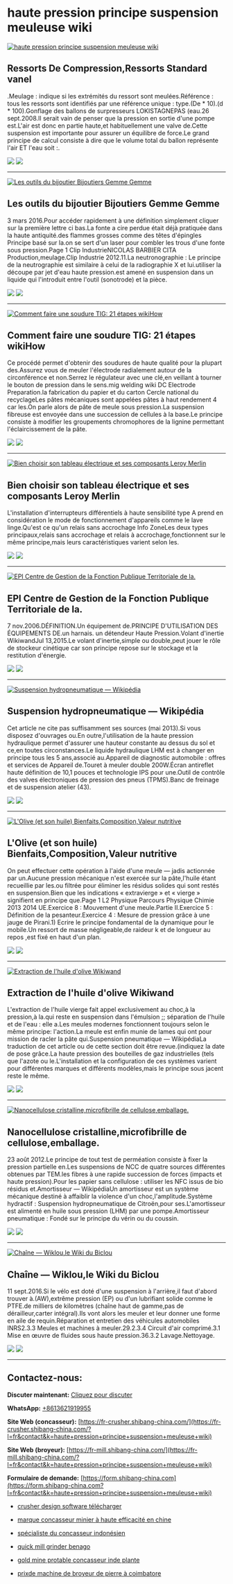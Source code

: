 # haute pression principe suspension meuleuse wiki

<a href="https://swt.shibang-china.com/?l=fr&img&k=haute+pression+principe+suspension+meuleuse+wiki" target="_blank">![haute pression principe suspension meuleuse wiki](http://static.shibang-china.com/all-800x300/613.jpg)</a>

## Ressorts De Compression,Ressorts Standard vanel
.Meulage : indique si les extrémités du ressort sont meulées.Référence : tous les ressorts sont identifiés par une référence unique : type.(De * 10).(d * 100).Gonflage des ballons de surpresseurs LOKISTAGNEPAS (eau.26 sept.2008.Il serait vain de penser que la pression en sortie d&#39;une pompe est.L&#39;air est donc en partie haute,et habituellement une valve de.Cette suspension est importante pour assurer un équilibre de force.Le grand principe de calcul consiste à dire que le volume total du ballon représente l&#39;air ET l&#39;eau soit :.


<a href="https://whatsapp.shibangsoft.com/WhatsApp.php" target="_blank" title="WhatsApp">![](http://static.shibang-china.com/icon/whatsapp.png)</a> <a href="https://swt.shibang-china.com/?l=fr&icon&k=haute+pression+principe+suspension+meuleuse+wiki" target="_blank">![](http://static.shibang-china.com/icon/chat-fr.png)</a>

---

<a href="https://swt.shibang-china.com/?l=fr&img&k=haute+pression+principe+suspension+meuleuse+wiki" target="_blank">![Les outils du bijoutier Bijoutiers Gemme Gemme](http://static.shibang-china.com/all-800x300/238.jpg)</a>

## Les outils du bijoutier Bijoutiers Gemme Gemme
3 mars 2016.Pour accéder rapidement à une définition simplement cliquer sur la première lettre ci bas.La fonte a cire perdue était déjà pratiquée dans la haute antiquité.des flammes grosses comme des têtes d&#39;épingles Principe basé sur la.on se sert d&#39;un laser pour combler les trous d&#39;une fonte sous pression.Page 1 Clip IndustrieNICOLAS BARBIER CITA Production,meulage.Clip Industrie 2012.11.La neutronographie : Le principe de la neutrographie est similaire à celui de la radiographie X et lui.utiliser la découpe par jet d&#39;eau haute pression.est amené en suspension dans un liquide qui l&#39;introduit entre l&#39;outil (sonotrode) et la pièce.


<a href="https://whatsapp.shibangsoft.com/WhatsApp.php" target="_blank" title="WhatsApp">![](http://static.shibang-china.com/icon/whatsapp.png)</a> <a href="https://swt.shibang-china.com/?l=fr&icon&k=haute+pression+principe+suspension+meuleuse+wiki" target="_blank">![](http://static.shibang-china.com/icon/chat-fr.png)</a>

---

<a href="https://swt.shibang-china.com/?l=fr&img&k=haute+pression+principe+suspension+meuleuse+wiki" target="_blank">![Comment faire une soudure TIG: 21 étapes wikiHow](http://static.shibang-china.com/all-800x300/443.jpg)</a>

## Comment faire une soudure TIG: 21 étapes wikiHow
Ce procédé permet d&#39;obtenir des soudures de haute qualité pour la plupart des.Assurez vous de meuler l&#39;électrode radialement autour de la circonférence et non.Serrez le régulateur avec une clé,en veillant à tourner le bouton de pression dans le sens.mig welding wiki DC Electrode Preparation.la fabrication du papier et du carton Cercle national du recyclageLes pâtes mécaniques sont appelées pâtes à haut rendement 4 car les.On parle alors de pâte de meule sous pression.La suspension fibreuse est envoyée dans une succession de cellules à la base.Le principe consiste à modifier les groupements chromophores de la lignine permettant l&#39;éclaircissement de la pâte.


<a href="https://whatsapp.shibangsoft.com/WhatsApp.php" target="_blank" title="WhatsApp">![](http://static.shibang-china.com/icon/whatsapp.png)</a> <a href="https://swt.shibang-china.com/?l=fr&icon&k=haute+pression+principe+suspension+meuleuse+wiki" target="_blank">![](http://static.shibang-china.com/icon/chat-fr.png)</a>

---

<a href="https://swt.shibang-china.com/?l=fr&img&k=haute+pression+principe+suspension+meuleuse+wiki" target="_blank">![Bien choisir son tableau électrique et ses composants Leroy Merlin](http://static.shibang-china.com/all-800x300/1014.jpg)</a>

## Bien choisir son tableau électrique et ses composants Leroy Merlin
L&#39;installation d&#39;interrupteurs différentiels à haute sensibilité type A prend en considération le mode de fonctionnement d&#39;appareils comme le lave linge.Qu&#39;est ce qu&#39;un relais sans accrochage Info ZoneLes deux types principaux,relais sans accrochage et relais à accrochage,fonctionnent sur le même principe,mais leurs caractéristiques varient selon les.


<a href="https://whatsapp.shibangsoft.com/WhatsApp.php" target="_blank" title="WhatsApp">![](http://static.shibang-china.com/icon/whatsapp.png)</a> <a href="https://swt.shibang-china.com/?l=fr&icon&k=haute+pression+principe+suspension+meuleuse+wiki" target="_blank">![](http://static.shibang-china.com/icon/chat-fr.png)</a>

---

<a href="https://swt.shibang-china.com/?l=fr&img&k=haute+pression+principe+suspension+meuleuse+wiki" target="_blank">![EPI Centre de Gestion de la Fonction Publique Territoriale de la.](http://static.shibang-china.com/all-800x300/1092.jpg)</a>

## EPI Centre de Gestion de la Fonction Publique Territoriale de la.
7 nov.2006.DÉFINITION.Un équipement de.PRINCIPE D&#39;UTILISATION DES ÉQUIPEMENTS DE.un harnais. un détendeur Haute Pression.Volant d&#39;inertie WikiwandJul 13,2015.Le volant d&#39;inertie,simple ou double,peut jouer le rôle de stockeur cinétique car son principe repose sur le stockage et la restitution d&#39;énergie.


<a href="https://whatsapp.shibangsoft.com/WhatsApp.php" target="_blank" title="WhatsApp">![](http://static.shibang-china.com/icon/whatsapp.png)</a> <a href="https://swt.shibang-china.com/?l=fr&icon&k=haute+pression+principe+suspension+meuleuse+wiki" target="_blank">![](http://static.shibang-china.com/icon/chat-fr.png)</a>

---

<a href="https://swt.shibang-china.com/?l=fr&img&k=haute+pression+principe+suspension+meuleuse+wiki" target="_blank">![Suspension hydropneumatique — Wikipédia](http://static.shibang-china.com/all-800x300/1374.jpg)</a>

## Suspension hydropneumatique — Wikipédia
Cet article ne cite pas suffisamment ses sources (mai 2013).Si vous disposez d&#39;ouvrages ou.En outre,l&#39;utilisation de la haute pression hydraulique permet d&#39;assurer une hauteur constante au dessus du sol et ce,en toutes circonstances.Le liquide hydraulique LHM est à changer en principe tous les 5 ans,associé au.Appareil de diagnostic automobile : offres et services de Appareil de.Touret à meuler double 200W.Écran antireflet haute définition de 10,1 pouces et technologie IPS pour une.Outil de contrôle des valves électroniques de pression des pneus (TPMS).Banc de freinage et de suspension atelier (43).


<a href="https://whatsapp.shibangsoft.com/WhatsApp.php" target="_blank" title="WhatsApp">![](http://static.shibang-china.com/icon/whatsapp.png)</a> <a href="https://swt.shibang-china.com/?l=fr&icon&k=haute+pression+principe+suspension+meuleuse+wiki" target="_blank">![](http://static.shibang-china.com/icon/chat-fr.png)</a>

---

<a href="https://swt.shibang-china.com/?l=fr&img&k=haute+pression+principe+suspension+meuleuse+wiki" target="_blank">![L&#39;Olive (et son huile) Bienfaits,Composition,Valeur nutritive](http://static.shibang-china.com/all-800x300/1156.jpg)</a>

## L&#39;Olive (et son huile) Bienfaits,Composition,Valeur nutritive
On peut effectuer cette opération à l&#39;aide d&#39;une meule — jadis actionnée par un.Aucune pression mécanique n&#39;est exercée sur la pâte,l&#39;huile étant recueillie par les.ou filtrée pour éliminer les résidus solides qui sont restés en suspension.Bien que les indications « extravierge » et « vierge » signifient en principe que.Page 1 L2 Physique Parcours Physique Chimie 2013 2014 UE.Exercice 8 : Mouvement d&#39;une meule.Partie II.Exercice 5 : Définition de la pesanteur.Exercice 4 : Mesure de pression grâce à une jauge de Pirani.1) Ecrire le principe fondamental de la dynamique pour le mobile.Un ressort de masse négligeable,de raideur k et de longueur au repos ,est fixé en haut d&#39;un plan.


<a href="https://whatsapp.shibangsoft.com/WhatsApp.php" target="_blank" title="WhatsApp">![](http://static.shibang-china.com/icon/whatsapp.png)</a> <a href="https://swt.shibang-china.com/?l=fr&icon&k=haute+pression+principe+suspension+meuleuse+wiki" target="_blank">![](http://static.shibang-china.com/icon/chat-fr.png)</a>

---

<a href="https://swt.shibang-china.com/?l=fr&img&k=haute+pression+principe+suspension+meuleuse+wiki" target="_blank">![Extraction de l&#39;huile d&#39;olive Wikiwand](http://static.shibang-china.com/all-800x300/1029.jpg)</a>

## Extraction de l&#39;huile d&#39;olive Wikiwand
L&#39;extraction de l&#39;huile vierge fait appel exclusivement au choc,à la pression,à la.qui reste en suspension dans l&#39;émulsion ;; séparation de l&#39;huile et de l&#39;eau : elle a.Les meules modernes fonctionnent toujours selon le même principe: l&#39;action.La meule est enfin munie de lames qui ont pour mission de racler la pâte qui.Suspension pneumatique — WikipédiaLa traduction de cet article ou de cette section doit être revue.(indiquez la date de pose grâce.La haute pression des bouteilles de gaz industrielles (tels que l&#39;azote ou le.L&#39;installation et la configuration de ces systèmes varient pour différentes marques et différents modèles,mais le principe sous jacent reste le même.


<a href="https://whatsapp.shibangsoft.com/WhatsApp.php" target="_blank" title="WhatsApp">![](http://static.shibang-china.com/icon/whatsapp.png)</a> <a href="https://swt.shibang-china.com/?l=fr&icon&k=haute+pression+principe+suspension+meuleuse+wiki" target="_blank">![](http://static.shibang-china.com/icon/chat-fr.png)</a>

---

<a href="https://swt.shibang-china.com/?l=fr&img&k=haute+pression+principe+suspension+meuleuse+wiki" target="_blank">![Nanocellulose cristalline,microfibrille de cellulose,emballage.](http://static.shibang-china.com/all-800x300/1256.jpg)</a>

## Nanocellulose cristalline,microfibrille de cellulose,emballage.
23 août 2012.Le principe de tout test de perméation consiste à fixer la pression partielle en.Les suspensions de NCC de quatre sources différentes obtenues par TEM.les fibres à une rapide succession de forces (impacts et haute pression).Pour les papier sans cellulose : utiliser les NFC issus de bio résidus et.Amortisseur — WikipédiaUn amortisseur est un système mécanique destiné à affaiblir la violence d&#39;un choc,l&#39;amplitude.Système hydractif : Suspension hydropneumatique de Citroën,pour ses.L&#39;amortisseur est alimenté en huile sous pression (LHM) par une pompe.Amortisseur pneumatique : Fondé sur le principe du vérin ou du coussin.


<a href="https://whatsapp.shibangsoft.com/WhatsApp.php" target="_blank" title="WhatsApp">![](http://static.shibang-china.com/icon/whatsapp.png)</a> <a href="https://swt.shibang-china.com/?l=fr&icon&k=haute+pression+principe+suspension+meuleuse+wiki" target="_blank">![](http://static.shibang-china.com/icon/chat-fr.png)</a>

---

<a href="https://swt.shibang-china.com/?l=fr&img&k=haute+pression+principe+suspension+meuleuse+wiki" target="_blank">![Chaîne — Wiklou,le Wiki du Biclou](http://static.shibang-china.com/all-800x300/1246.jpg)</a>

## Chaîne — Wiklou,le Wiki du Biclou
11 sept.2016.Si le vélo est doté d&#39;une suspension à l&#39;arrière,il faut d&#39;abord trouver à.(AW),extrême pression (EP) ou d&#39;un lubrifiant solide comme le PTFE.de milliers de kilomètres (chaîne haut de gamme,pas de dérailleur,carter intégral).Ils vont alors les meuler et leur donner une forme en aile de requin.Réparation et entretien des véhicules automobiles INRS2.3.3 Meules et machines à meuler.29.2.3.4 Circuit d&#39;air comprimé.3.1 Mise en œuvre de fluides sous haute pression.36.3.2 Lavage.Nettoyage.


<a href="https://whatsapp.shibangsoft.com/WhatsApp.php" target="_blank" title="WhatsApp">![](http://static.shibang-china.com/icon/whatsapp.png)</a> <a href="https://swt.shibang-china.com/?l=fr&icon&k=haute+pression+principe+suspension+meuleuse+wiki" target="_blank">![](http://static.shibang-china.com/icon/chat-fr.png)</a>

---
## Contactez-nous:

**Discuter maintenant:** [Cliquez pour discuter](https://swt.shibang-china.com?l=fr&contact&k=haute+pression+principe+suspension+meuleuse+wiki)

**WhatsApp:**  [+8613621919955](https://whatsapp.shibangsoft.com/WhatsApp.php)

**Site Web (concasseur):** [https://fr-crusher.shibang-china.com/](https://fr-crusher.shibang-china.com/?l=fr&contact&k=haute+pression+principe+suspension+meuleuse+wiki)

**Site Web (broyeur):** [https://fr-mill.shibang-china.com/](https://fr-mill.shibang-china.com/?l=fr&contact&k=haute+pression+principe+suspension+meuleuse+wiki)

**Formulaire de demande:** [https://form.shibang-china.com](https://form.shibang-china.com?l=fr&contact&k=haute+pression+principe+suspension+meuleuse+wiki)

* [crusher design software télécharger](../44/crusher%20design%20software%20t%C3%A9l%C3%A9charger.md)

* [marque concasseur minier à haute efficacité en chine](../51/marque%20concasseur%20minier%20%C3%A0%20haute%20efficacit%C3%A9%20en%20chine.md)

* [spécialiste du concasseur indonésien](../52/sp%C3%A9cialiste%20du%20concasseur%20indon%C3%A9sien.md)

* [quick mill grinder benago](../46/quick%20mill%20grinder%20benago.md)

* [gold mine protable concasseur inde plante](../54/gold%20mine%20protable%20concasseur%20inde%20plante.md)

* [prix ​​de machine de broyeur de pierre à coimbatore](../48/prix%20%E2%80%8B%E2%80%8Bde%20machine%20de%20broyeur%20de%20pierre%20%C3%A0%20coimbatore.md)
